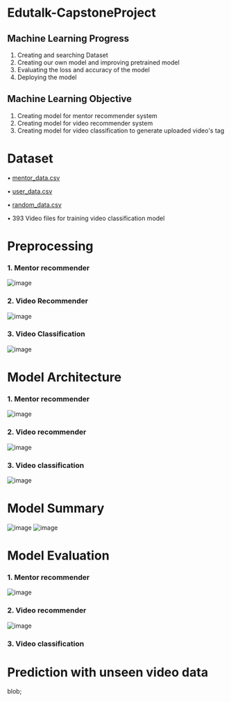 # Edutalk-CapstoneProject

## Machine Learning Progress
1. Creating and searching Dataset
2. Creating our own model and improving pretrained model
3. Evaluating the loss and accuracy of the model
4. Deploying the model

## Machine Learning Objective
1. Creating model for mentor recommender system
2. Creating model for video recommender system
3. Creating model for video classification to generate uploaded video's tag

# Dataset
&bull; [mentor_data.csv](https://github.com/Andree226/Edutalk-CapstoneProject/blob/main/mentor_data.csv)

&bull; [user_data.csv](https://github.com/Andree226/Edutalk-CapstoneProject/blob/main/user_data.csv)

&bull; [random_data.csv](https://github.com/Andree226/Edutalk-CapstoneProject/blob/main/random_data.csv)

&bull; 393 Video files for training video classification model

# Preprocessing
### 1. Mentor recommender 
![image](https://github.com/Andree226/Edutalk-CapstoneProject/assets/135110014/83e59f69-1f14-4bad-aee6-ddb5e9186833)
### 2. Video Recommender
![image](https://github.com/Andree226/Edutalk-CapstoneProject/assets/135110014/65c14c51-1b99-4f70-aa3a-d1a583afae3f)
### 3. Video Classification
![image](https://github.com/Andree226/Edutalk-CapstoneProject/assets/135110014/7c718d7f-e110-4d83-80ba-9d3c0b32840f)

# Model Architecture
### 1. Mentor recommender
![image](https://github.com/Andree226/Edutalk-CapstoneProject/assets/135110014/057212ba-00e0-4362-87b9-4be110010f36)
### 2. Video recommender
![image](https://github.com/Andree226/Edutalk-CapstoneProject/assets/135110014/1ef9e21a-2280-4ebf-ba0d-2eb403db0b94)
### 3. Video classification
![image](https://github.com/Andree226/Edutalk-CapstoneProject/assets/135110014/4d6d6a83-5721-4ba9-a56c-d74f6abc7801)

# Model Summary
![image](https://github.com/Andree226/Edutalk-CapstoneProject/assets/135110014/09bbd324-ffc0-4bc5-a383-dd90938b21b4)
![image](https://github.com/Andree226/Edutalk-CapstoneProject/assets/135110014/5c26eeaa-5596-4563-90cc-b3ca6dd3dac1)


# Model Evaluation
### 1. Mentor recommender
![image](https://github.com/Andree226/Edutalk-CapstoneProject/assets/135110014/f0637ffc-3315-43ff-97c3-bcbcdef1323d)
### 2. Video recommender
![image](https://github.com/Andree226/Edutalk-CapstoneProject/assets/135110014/2ac98f5b-2a0c-463e-b5db-7d6d9bbd0292)
### 3. Video classification

# Prediction with unseen video data
blob; 
